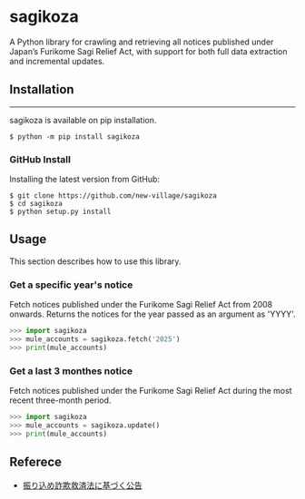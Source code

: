 # sagikoza
A Python library for crawling and retrieving all notices published under Japan’s Furikome Sagi Relief Act, with support for both full data extraction and incremental updates.  

## Installation  
----------------------
sagikoza is available on pip installation.
```shell
$ python -m pip install sagikoza
```
  
### GitHub Install
Installing the latest version from GitHub:  
```shell
$ git clone https://github.com/new-village/sagikoza
$ cd sagikoza
$ python setup.py install
```
    
## Usage
This section describes how to use this library.  
  
### Get a specific year's notice
Fetch notices published under the Furikome Sagi Relief Act from 2008 onwards. Returns the notices for the year passed as an argument as 'YYYY'.
```python
>>> import sagikoza
>>> mule_accounts = sagikoza.fetch('2025')
>>> print(mule_accounts)
```

### Get a last 3 monthes notice
Fetch notices published under the Furikome Sagi Relief Act during the most recent three-month period.
```python
>>> import sagikoza
>>> mule_accounts = sagikoza.update()
>>> print(mule_accounts)
```

## Referece
* [振り込め詐欺救済法に基づく公告](https://furikomesagi.dic.go.jp/index.php)  

